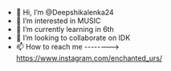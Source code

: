 - 👋 Hi, I’m @Deepshikalenka24
- 👀 I’m interested in MUSIC 
- 🌱 I’m currently learning in 6th
- 💞️ I’m looking to collaborate on IDK
- 📫 How to reach me --------> https://www.instagram.com/enchanted_urs/


<!---
Deepshikalenka24/Deepshikalenka24 is a ✨ special ✨ repository because its `README.md` (this file) appears on your GitHub profile.
You can click the Preview link to take a look at your changes.
--->
